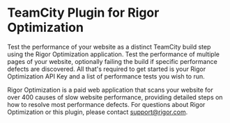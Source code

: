 # TeamCity Plugin for Rigor Optimization

Test the performance of your website as a distinct TeamCity build step using the Rigor Optimization application. Test the performance of multiple pages of your website, optionally failing the build if specific performance defects are discovered. All that's required to get started is your Rigor Optimization API Key and a list of performance tests you wish to run.

Rigor Optimization is a paid web application that scans your website for over 400 causes of slow website performance, providing detailed steps on how to resolve most performance defects. For questions about Rigor Optimization or this plugin, please contact support@rigor.com.
